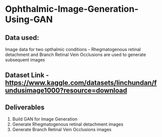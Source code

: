 # Ophthalmic-Image-Generation-Using-GAN

## Data used: 
Image data for two opthalmic conditions - Rhegmatogenous retinal detachment and Branch Retinal Vein Occlusions are used to generate subsequent images
## Dataset Link - https://www.kaggle.com/datasets/linchundan/fundusimage1000?resource=download

## Deliverables
1) Build GAN for Image Generation
2) Generate Rhegmatogenous retinal detachment images
3) Generate Branch Retinal Vein Occlusions images
